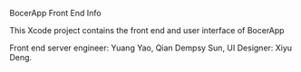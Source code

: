 BocerApp Front End Info

This Xcode project contains the front end and user interface of BocerApp

Front end server engineer: Yuang Yao, Qian Dempsy Sun, UI Designer: Xiyu Deng.
